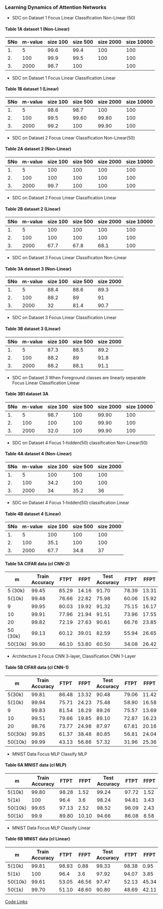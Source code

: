 ### Learning Dynamics of Attention Networks
<!---
- Cifar data, SDC task for different m values
- initial learning rate for Adam optimizer 0.0005
- focus network CNN 3-layer, classification network CNN 2-layer--->


- SDC on Dataset 1 Focus Linear Classification Non-Linear (50)

#### Table 1A  dataset 1 (Non-Linear)
|SNo | m-value | size 100 | size 500 | size 2000 | size 10000 |
|----|-------|-------|----------------|---------------|---------|
| 1. | 5      | 99.6  | 99.4 | 100 |  100 |
| 2. | 100    | 99.9 | 99.5 | 100 | 100  |
| 3. | 2000   | 98.7 |  100 |  | 100  |



- SDC on Dataset 1 Focus Linear Classification Linear

#### Table 1B  dataset 1  (Linear)
|SNo | m-value | size 100 | size 500 | size 2000 | size 10000 |
|----|-------|-------|----------------|---------------|---------|
| 1. | 5      | 98.6  | 98.7 | 100 |  100 |
| 2. | 100    | 99.5 | 99.60 | 99.80 | 100  |
| 3. | 2000   | 99.2 | 100 | 99.90 | 100  |




- SDC on Dataset 2 Focus Linear Classification Non-Linear(50)

#### Table 2A  dataset 2 (Non-Linear)
|SNo | m-value | size 100 | size 500 | size 2000 | size 10000 |
|----|-------|-------|----------------|---------------|---------|
| 1. | 5      | 100  | 100 | 100 |  100 |
| 2. | 100    | 100 | 100 | 100 | 100  |
| 3. | 2000   | 99.7 |  100 | 100 |   100 |  


- SDC on Dataset 2 Focus Linear Classification Linear

#### Table 2B  dataset 2 (Linear)

|SNo | m-value | size 100 | size 500 | size 2000 | size 10000 |
|----|-------|-------|----------------|---------------|---------|
| 1. | 5      | 100  | 100 | 100 | 100  |
| 2. | 100    | 100 | 100 | 100 | 100  |
| 3. | 2000   | 67.7 | 67.8 | 68.1 |  100 |  



- SDC on Dataset 3 Focus Linear Classification Non-Linear
#### Table 3A  dataset 3 (Non-Linear)

|SNo | m-value | size 100 | size 500 | size 2000 | 
|----|-------|-------|----------------|---------------|
| 1. | 5      | 88.4 | 88.6| 89.3 | 
| 2. | 100    | 88.2 | 89 | 91 | 
| 3. | 2000   | 32 | 81.4 | 90.7 |   



- SDC on Dataset 3 Focus Linear Classification Linear

#### Table 3B  dataset 3 (Linear)

|SNo | m-value | size 100 | size 500 | size 2000 | 
|----|-------|-------|----------------|---------------|
| 1. | 5      | 87.3 | 88.5  | 89.2 | 
| 2. | 100    | 88.2 | 89  | 91.8 | 
| 3. | 2000   | 88.2 | 88.1 | 91.1 |   

- SDC on Dataset 3 When Foreground classes are linearly separable Focus Linear Classification Linear

#### Table 3B1  dataset 3A 
|SNo | m-value | size 100 | size 500 | size 2000 | size 10000 |
|----|-------|-------|----------------|---------------|---------|
| 1. | 5      | 98.7 | 100 |  99.90 | 100 |
| 2. | 100    | 100 | 100  | 99.90 |   100 |
| 3. | 2000   |  32.0 | 100 | 99.90 | 100 |  


- SDC on Dataset 4 Focus 1-hidden(50) classification Non-Linear(50)


#### Table 4A  dataset 4 (Non-Linear)
|SNo | m-value | size 100 | size 500 | size 2000 | 
|----|-------|-------|----------------|---------------|
| 1. | 5      | 100 | 100 | 100 |  
| 2. | 100    | 34.2 |  100 |  100 | 
| 3. | 2000   | 34 | 35.2 |  36|     


- SDC on Dataset 4 Focus 1-hidden(50) classification Linear


#### Table 4B  dataset 4 (Linear)
|SNo | m-value | size 100 | size 500 | size 2000 | 
|----|-------|-------|----------------|---------------|
| 1. | 5      | 100 | 100 | 100 |  
| 2. | 100    | 35.1 | 100 |  100 |   
| 3. | 2000   | 67.7 | 34.8 |  37 |    






#### Table 5A CIFAR data (cl CNN-2)
| m  | Train Accuracy | FTPT  | FFPT  | Test Accuracy  | FTPT  | FFPT  |
| -  | -------------- | ----  | ---   | -------------- | ---   | ----  |
| 5 (30k) | 99.45          | 85.29 | 14.16 |  91.70         | 78.39 | 13.31 |
| 5(10k)  |  99.48       | 76.66      |   22.82    |     75.98           |  60.06     |    15.92  |
| 9  | 99.95          | 80.03 | 19.92 |  91.32         | 75.15 | 16.17 | 
| 10 | 99.91          | 77.96 | 21.94 |  91.51         | 73.96 | 17.55 |
| 20 | 99.82          | 72.19 | 27.63 |  90.61         | 66.76 | 23.85 |
| 50 (30k) | 99.13          | 60.12 | 39.01 |  82.59         | 55.94 | 26.65 |
| 50(10k)  |  99.90       |  46.10   |   53.80    |    60.50            |   34.08    |   26.42    |



- Architecture 2 Focus CNN 3-layer, Classification CNN 1-Layer

#### Table 5B CIFAR data (cl CNN-1)
| m  | Train Accuracy | FTPT  | FFPT  | Test Accuracy  | FTPT  | FFPT  |
| -  | -------------- | ----  | ---   | -------------- | ---   | ----  |
| 5(30k)  | 99.81   | 86.48  | 13.32 |   90.48        | 79.06 | 11.42 |
| 5(10k)  | 99.94      |  75.71      |   24.23    |      75.48          |     58.90  |    16.58   |
| 9  | 99.83         | 81.54  | 18.29 |  89.26         | 75.57 | 13.69 | 
| 10 | 99.51         | 79.66  | 19.85 |  89.10         | 72.87 | 16.23 |
| 20 | 98.76         | 73.77  | 24.98 |  87.97         | 67.81 | 20.16 |
| 50(30k) | 99.85         | 61.37  | 38.48 |  80.85         | 56.81 | 24.04 |
| 50(10k) | 99.99        |  43.13 |  56.86 | 57.32 | 31.96  |25.36|



- MNIST Data Focus MLP Classify MLP
#### Table 6A MNIST data (cl MLP)
| m  | Train Accuracy | FTPT  | FFPT  | Test Accuracy  | FTPT  | FFPT  |
| -  | -------------- | ----  | ---   | -------------- | ---   | ----  |
| 5(10k)  |   99.80      | 98.28 | 1.52  |     99.24     | 97.72  | 1.52 |
| 5(1k)  |  100       | 96.4  | 3.6 |       98.24   | 94.81 | 3.43 |
|  50(10k)  |   99.65      | 97.13 | 2.52  |    98.52       | 96.09  | 2.43  |
| 50(1k)  |   99.9    | 89.80   | 10.10  |     94.66     | 86.08 | 8.58  |


- MNIST Data Focus MLP Classify Linear 
#### Table 6B MNIST data (cl Linear)
| m  | Train Accuracy | FTPT  | FFPT  | Test Accuracy  | FTPT  | FFPT  |
| -  | -------------- | ----  | ---   | -------------- | ---   | ----  |
| 5(10k)  | 99.81         |  98.93 | 0.88 |     99.33     | 98.38 | 0.95  |
| 5(1k)  |   100    |  96.4 | 3.6 |    97.92      |  94.07 |  3.85 |
| 50(10k) |      99.61     | 53.05 | 46.56  |     97.47      | 52.13 | 45.34  |
| 50(1k)  |    99.70     | 51.10 | 48.60 |   90.80       | 48.69 | 42.11 |


[Code Links](https://drive.google.com/drive/folders/1e8bDLemg_H2u9k-1hUOSwyUNvhTLadAN?usp=sharing)





